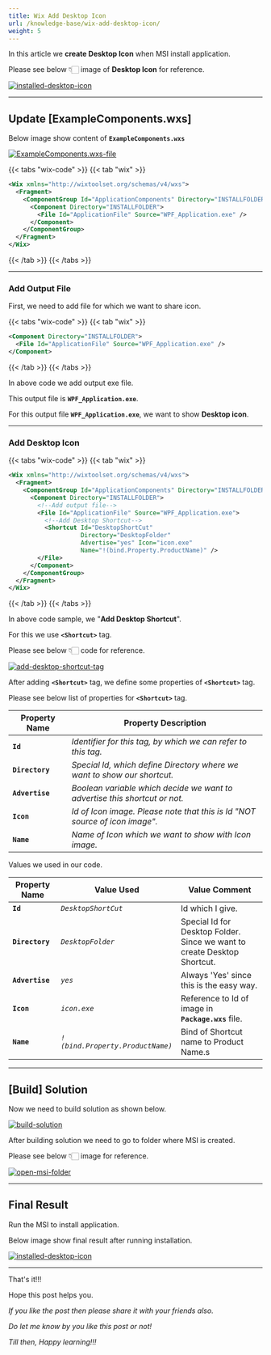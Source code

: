 ```yaml
---
title: Wix Add Desktop Icon
url: /knowledge-base/wix-add-desktop-icon/
weight: 5
---
```


In this article we **create Desktop Icon** when MSI install application.

Please see below 👇🏻 image of **Desktop Icon** for reference.

[![installed-desktop-icon](wix-add-desktop-icon/installed-desktop-icon.png)](wix-add-desktop-icon/installed-desktop-icon.png)

---

## Update [ExampleComponents.wxs]

Below image show content of **`ExampleComponents.wxs`**

[![ExampleComponents.wxs-file](wix-add-desktop-icon/ExampleComponents.wxs-file.png)](wix-add-desktop-icon/ExampleComponents.wxs-file.png)

{{< tabs "wix-code" >}}
{{< tab "wix" >}}

```xml {lineNos=true lineNoStart=1}
<Wix xmlns="http://wixtoolset.org/schemas/v4/wxs">
  <Fragment>
    <ComponentGroup Id="ApplicationComponents" Directory="INSTALLFOLDER">
      <Component Directory="INSTALLFOLDER">
        <File Id="ApplicationFile" Source="WPF_Application.exe" />
      </Component>
    </ComponentGroup>
  </Fragment>
</Wix>
```

{{< /tab >}}
{{< /tabs >}}

---

### Add Output File

First, we need to add file for which we want to share icon.

{{< tabs "wix-code" >}}
{{< tab "wix" >}}

```xml {lineNos=true lineNoStart=1}
<Component Directory="INSTALLFOLDER">
  <File Id="ApplicationFile" Source="WPF_Application.exe" />
</Component>
```

{{< /tab >}}
{{< /tabs >}}

In above code we add output exe file.

This output file is **`WPF_Application.exe`**.

For this output file **`WPF_Application.exe`**, we want to show **Desktop icon**.

---

### Add Desktop Icon

{{< tabs "wix-code" >}}
{{< tab "wix" >}}

```xml {lineNos=true lineNoStart=1}
<Wix xmlns="http://wixtoolset.org/schemas/v4/wxs">
  <Fragment>
    <ComponentGroup Id="ApplicationComponents" Directory="INSTALLFOLDER">
      <Component Directory="INSTALLFOLDER">
        <!--Add output file-->
        <File Id="ApplicationFile" Source="WPF_Application.exe">
          <!--Add Desktop Shortcut-->
          <Shortcut Id="DesktopShortCut"
                    Directory="DesktopFolder"
                    Advertise="yes" Icon="icon.exe"
                    Name="!(bind.Property.ProductName)" />
        </File>
      </Component>
    </ComponentGroup>
  </Fragment>
</Wix>
```

{{< /tab >}}
{{< /tabs >}}

In above code sample, we "__Add Desktop Shortcut__".

For this we use __`<Shortcut>`__ tag.

Please see below 👇🏻 code for reference.

[![add-desktop-shortcut-tag](wix-add-desktop-icon/add-desktop-shortcut-tag.png)](wix-add-desktop-icon/add-desktop-shortcut-tag.png)

After adding __`<Shortcut>`__ tag, we define some properties of __`<Shortcut>`__ tag.

Please see below list of properties for __`<Shortcut>`__ tag.

| Property Name   | Property Description |
|-|-|
| __`Id`__        | _Identifier for this tag, by which we can refer to this tag._ |
| __`Directory`__ | _Special Id, which define Directory where we want to show our shortcut._ |
| __`Advertise`__ | _Boolean variable which decide we want to advertise this shortcut or not._ |
| __`Icon`__      | _Id of Icon image. Please note that this is Id "NOT source of icon image"._ |
| __`Name`__      | _Name of Icon which we want to show with Icon image._ |

Values we used in our code.

| Property Name   | Value Used | Value Comment |
|-|-|-|
| __`Id`__        | _`DesktopShortCut`_ | Id which I give. |
| __`Directory`__ | _`DesktopFolder`_ | Special Id for Desktop Folder. Since we want to create Desktop Shortcut. |
| __`Advertise`__ | _`yes`_ | Always 'Yes' since this is the easy way. |
| __`Icon`__      | _`icon.exe`_ | Reference to Id of image in __`Package.wxs`__ file. |
| __`Name`__      | _`!(bind.Property.ProductName)`_ | Bind of Shortcut name to Product Name.s |

---

## [Build] Solution

Now we need to build solution as shown below.

[![build-solution](wix-add-remove-program-details/build-solution.gif)](wix-add-remove-program-details/build-solution.gif)

After building solution we need to go to folder where MSI is created.

Please see below 👇🏻 image for reference.

[![open-msi-folder](wix-add-remove-program-details/open-msi-folder.gif)](wix-add-remove-program-details/open-msi-folder.gif)

---

## Final Result

Run the MSI to install application.

Below image show final result after running installation.

[![installed-desktop-icon](wix-add-desktop-icon/installed-desktop-icon.png)](wix-add-desktop-icon/installed-desktop-icon.png)

---

That's it!!! 

Hope this post helps you.

*If you like the post then please share it with your friends also.*

*Do let me know by you like this post or not!*

*Till then, Happy learning!!!*